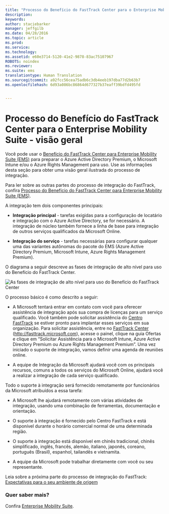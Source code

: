 ```yaml
---
title: "Processo do Benefício do FastTrack Center para o Enterprise Mobility Suite - visão geral"
description: 
keywords: 
author: staciebarker
manager: jeffgilb
ms.date: 04/28/2016
ms.topic: article
ms.prod: 
ms.service: 
ms.technology: 
ms.assetid: e60e3714-5120-41e2-9878-83ac75107967
ROBOTS: noindex
ms.reviewer: 
ms.suite: ems
translationtype: Human Translation
ms.sourcegitcommit: a92fcc56cea75adb6c3db4eeb197dba77d2b63b7
ms.openlocfilehash: 6d93a086bc86864d677327b37eaff39bdfd495fd


---
```


# Processo do Benefício do FastTrack Center para o Enterprise Mobility Suite - visão geral

Você pode usar o [Benefício do FastTrack Center para Enterprise Mobility Suite (EMS)](fasttrack-center-benefit-for-enterprise-mobility-suite-ems.md) para preparar o Azure Active Directory Premium, o Microsoft Intune e/ou o Azure Rights Management para uso. Use as informações desta seção para obter uma visão geral ilustrada do processo de integração.

Para ler sobre as outras partes do processo de integração do FastTrack, confira [Processo do Benefício do FastTrack Center para Enterprise Mobility Suite (EMS)](fasttrack-center-benefit-process-for-enterprise-mobility-suite-ems.md).


A integração tem dois componentes principais:

-   **Integração principal** - tarefas exigidas para a configuração de locatário e integração com o Azure Active Directory, se for necessário. A integração de núcleo também fornece a linha de base para integração de outros serviços qualificados da Microsoft Online.

-   **Integração do serviço** - tarefas necessárias para configurar qualquer uma das variantes autônomas do pacote do EMS (Azure Active Directory Premium, Microsoft Intune, Azure Rights Management Premium).

O diagrama a seguir descreve as fases de integração de alto nível para uso do Benefício do FastTrack Center.

![As fases de integração de alto nível para uso do Benefício do FastTrack Center](./media/ft-1-onboarding-process.png)

O processo básico é como descrito a seguir:

- A Microsoft tentará entrar em contato com você para oferecer assistência de integração após sua compra de licenças para um serviço qualificado. Você também pode solicitar assistência do [Centro FastTrack](http://fasttrack.microsoft.com/) se estiver pronto para implantar esses serviços em sua organização. Para solicitar assistência, entre no [FastTrack Center](http://fasttrack.microsoft.com/) (http://fasttrack.microsoft.com), acesse o painel, clique na guia Ofertas e clique em “Solicitar Assistência para o Microsoft Intune, Azure Active Directory Premium ou Azure Rights Management Premium”. Uma vez iniciado o suporte de integração, vamos definir uma agenda de reuniões online.

-   A equipe de Integração da Microsoft ajudará você com os principais recursos, comuns a todos os serviços do Microsoft Online, ajudará você a realizar a integração de cada serviço qualificado.

Todo o suporte à integração será fornecido remotamente por funcionários da Microsoft atribuídos a essa tarefa:

-   A Microsoft lhe ajudará remotamente com várias atividades de integração, usando uma combinação de ferramentas, documentação e orientação.

-   O suporte à integração é fornecido pelo Centro FastTrack e está disponível durante o horário comercial normal de uma determinada região.

-   O suporte à integração está disponível em chinês tradicional, chinês simplificado, inglês, francês, alemão, italiano, japonês, coreano, português (Brasil), espanhol, tailandês e vietnamita.

-   A equipe da Microsoft pode trabalhar diretamente com você ou seu representante.

Leia sobre a próxima parte do processo de integração do FastTrack: [Expectativas para o seu ambiente de origem](fasttrack-center-benefit-process-for-ems-environment-expectations.md)

### Quer saber mais?
Confira [Enterprise Mobility Suite](https://www.microsoft.com/en-us/server-cloud/enterprise-mobility/overview.aspx).




<!--HONumber=Jul16_HO3-->


